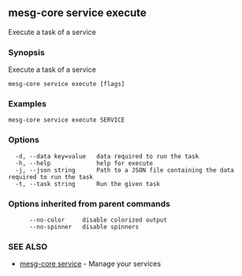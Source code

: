 ## mesg-core service execute

Execute a task of a service

### Synopsis

Execute a task of a service

```
mesg-core service execute [flags]
```

### Examples

```
mesg-core service execute SERVICE
```

### Options

```
  -d, --data key=value   data required to run the task
  -h, --help             help for execute
  -j, --json string      Path to a JSON file containing the data required to run the task
  -t, --task string      Run the given task
```

### Options inherited from parent commands

```
      --no-color     disable colorized output
      --no-spinner   disable spinners
```

### SEE ALSO

* [mesg-core service](mesg-core_service.md)	 - Manage your services

